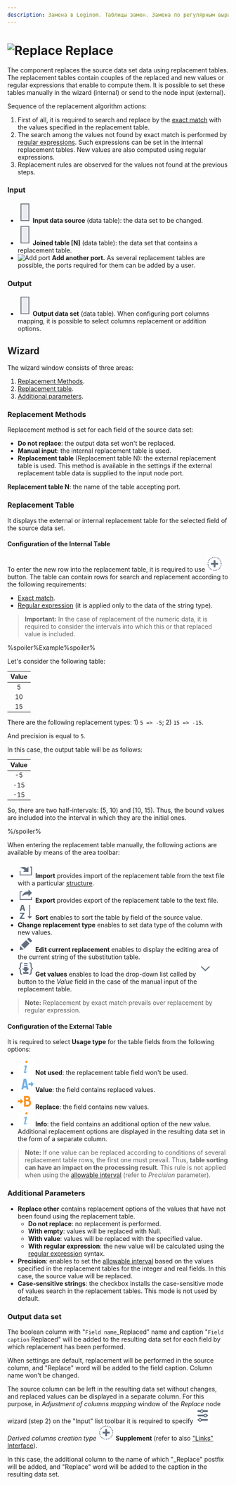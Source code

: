 ```yaml
---
description: Замена в Loginom. Таблицы замен. Замена по регулярным выражениям. Мастер настройки
---
```

# ![Replace](./../../../images/icons/components/replace-columns_default.svg) Replace

The component replaces the source data set data using replacement tables. The replacement tables contain couples of the replaced and new values or regular expressions that enable to compute them. It is possible to set these tables manually in the wizard (internal) or send to the node input (external).

Sequence of the replacement algorithm actions:

1. First of all, it is required to search and replace by the [exact match](./exact-match.md) with the values specified in the replacement table.
2. The search among the values not found by exact match is performed by [regular expressions](./regexp-match.md). Such expressions can be set in the internal replacement tables. New values are also computed using regular expressions.
3. Replacement rules are observed for the values not found at the previous steps.

### Input

* ![Input data source](./../../../images/icons/app/node/ports/inputs/table_inactive.svg) **Input data source** (data table): the data set to be changed.
* ![Data set](./../../../images/icons/app/node/ports/inputs/table_inactive.svg) **Joined table [N]** (data table): the data set that contains a replacement table.
* ![Add port](./../../../images/icons/app/node/ports/add/add_inactive_default.svg) **Add another port.** As several replacement tables are possible, the ports required for them can be added by a user.

### Output

* ![Output data set](./../../../images/icons/app/node/ports/inputs/table_inactive.svg) **Output data set** (data table). When configuring port columns mapping, it is possible to select columns replacement or addition options.

## Wizard

The wizard window consists of three areas:

1. [Replacement Methods](#sposoby-zamen).
2. [Replacement table](#tablitsa-zamen).
3. [Additional parameters](#dopolnitelnye-parametry).

### Replacement Methods

Replacement method is set for each field of the source data set:

* **Do not replace**: the output data set won't be replaced.
* **Manual input**: the internal replacement table is used.
* **Replacement table** (Replacement table N): the external replacement table is used. This method is available in the settings if the external replacement table data is supplied to the input node port.

**Replacement table N**: the name of the table accepting port.

### Replacement Table

It displays the external or internal replacement table for the selected field of the source data set.

#### Configuration of the Internal Table

To enter the new row into the replacement table, it is required to use ![Add row](./../../../images/icons/common/toolbar-controls/plus_default.svg) button. The table can contain rows for search and replacement according to the following requirements:

* [Exact match](./exact-match.md).
* [Regular expression](./regexp-match.md) (it is applied only to the data of the string type).

> **Important:** In the case of replacement of the numeric data, it is required to consider the intervals into which this or that replaced value is included.

%spoiler%Example%spoiler%

Let's consider the following table:

| Value |
|:--------:|
| 5 |
| 10 |
| 15 |

There are the following replacement types: 1) `5 => -5`; 2) `15 => -15`.

And precision is equal to `5`.

In this case, the output table will be as follows:

| Value |
|:--------:|
| -5 |
| -15 |
| -15 |

So, there are two half-intervals: [5, 10) and [10, 15).
Thus, the bound values are included into the interval in which they are the initial ones.

%/spoiler%

When entering the replacement table manually, the following actions are available by means of the area toolbar:

* ![Import](./../../../images/icons/common/toolbar-controls/import_default.svg) **Import** provides import of the replacement table from the text file with a particular [structure](./import-tz.md).
* ![Export](./../../../images/icons/common/toolbar-controls/export_default.svg) **Export** provides export of the replacement table to the text file.
* ![Sort](./../../../images/icons/common/toolbar-controls/sort-asc_default.svg) **Sort** enables to sort the table by field of the source value.
* **Change replacement type** enables to set data type of the column with new values.
* ![Edit current replacement](./../../../images/icons/common/toolbar-controls/edit_default.svg) **Edit current replacement** enables to display the editing area of the current string of the substitution table.
* ![Get values](./../../../images/icons/common/toolbar-controls/load-values_default.svg) **Get values** enables to load the drop-down list called by ![ ](./../../../images/icons/common/toolbar-controls/down_default.svg) button to the *Value* field in the case of the manual input of the replacement table.

> **Note:** Replacement by exact match prevails over replacement by regular expression.

#### Configuration of the External Table

It is required to select **Usage type** for the table fields from the following options:

* ![Not used](./../../../images/icons/common/usage-types/unspecified_default.svg) **Not used**: the replacement table field won't be used.
* ![Value](./../../../images/icons/common/usage-types/source_default.svg) **Value**: the field contains replaced values.
* ![Replace](./../../../images/icons/common/usage-types/replace-by_default.svg) **Replace**: the field contains new values.
* ![Info](./../../../images/icons/common/usage-types/unspecified_default.svg) **Info**: the field contains an additional option of the new value. Additional replacement options are displayed in the resulting data set in the form of a separate column.

> **Note:** If one value can be replaced according to conditions of several replacement table rows, the first one must prevail. Thus, **table sorting can have an impact on the processing result**. This rule is not applied when using the [allowable interval](./exact-match.md#primenenie-dopustimogo-intervala) (refer to *Precision* parameter).

### Additional Parameters

* **Replace other** contains replacement options of the values that have not been found using the replacement table.
   * **Do not replace**: no replacement is performed.
   * **With empty**: values will be replaced with Null.
   * **With value**: values will be replaced with the specified value.
   * **With regular expression**: the new value will be calculated using the [regular expression](./regexp-match.md) syntax.
* **Precision**: enables to set the [allowable interval](./exact-match.md#primenenie-dopustimogo-intervala) based on the values specified in the replacement tables for the integer and real fields. In this case, the source value will be replaced.
* **Case-sensitive strings**: the checkbox installs the case-sensitive mode of values search in the replacement tables. This mode is not used by default.

### Output data set

The boolean column with "`Field name`_Replaced" name and caption "`Field caption` Replaced" will be added to the resulting data set for each field by which replacement has been performed.

When settings are default, replacement will be performed in the source column, and "Replace" word will be added to the field caption. Column name won't be changed.

The source column can be left in the resulting data set without changes, and replaced values can be displayed in a separate column. For this purpose, in *Adjustment of columns mapping* window of the *Replace* node wizard (step 2) on the "Input" list toolbar it is required to specify ![](./../../../images/icons/common/toolbar-controls/tune_default.svg) *Derived columns creation type* ![](./../../../images/icons/common/toolbar-controls/plus_default.svg) **Supplement** (refer to also ["Links" Interface](./../../../workflow/ports/connections-interface.md)).

In this case, the additional column to the name of which "_Replace" postfix will be added, and "Replace" word will be added to the caption in the resulting data set.
